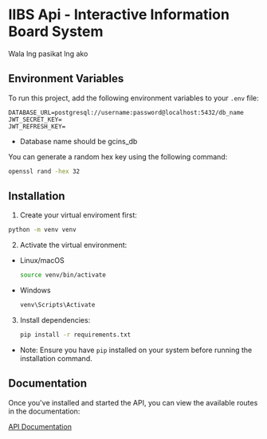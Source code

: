 # IIBS Api - Interactive Information Board System

Wala lng pasikat lng ako

## Environment Variables

To run this project, add the following environment variables to your `.env` file:

```plaintext
DATABASE_URL=postgresql://username:password@localhost:5432/db_name
JWT_SECRET_KEY=
JWT_REFRESH_KEY=
```

- Database name should be gcins_db

You can generate a random hex key using the following command:

```bash
openssl rand -hex 32
```

## Installation

1. Create your virtual enviroment first:

```bash
python -m venv venv
```

2. Activate the virtual environment:

- Linux/macOS
  ```bash
  source venv/bin/activate
  ```
- Windows
  ```bash
  venv\Scripts\Activate
  ```

3. Install dependencies:
   ```bash
   pip install -r requirements.txt
   ```

- Note: Ensure you have `pip` installed on your system before running the installation command.

## Documentation

Once you've installed and started the API, you can view the available routes in the documentation:

[API Documentation](http://127.0.0.1:8000/docs)
